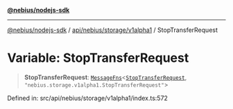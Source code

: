 [**@nebius/nodejs-sdk**](../../../../../README.md)

***

[@nebius/nodejs-sdk](../../../../../README.md) / [api/nebius/storage/v1alpha1](../README.md) / StopTransferRequest

# Variable: StopTransferRequest

> **StopTransferRequest**: [`MessageFns`](../../../../../runtime/protos/core/interfaces/MessageFns.md)\<[`StopTransferRequest`](../interfaces/StopTransferRequest.md), `"nebius.storage.v1alpha1.StopTransferRequest"`\>

Defined in: src/api/nebius/storage/v1alpha1/index.ts:572

